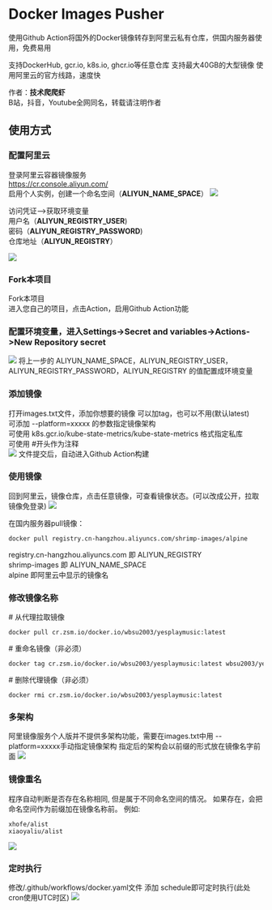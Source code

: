 # Docker Images Pusher

使用Github Action将国外的Docker镜像转存到阿里云私有仓库，供国内服务器使用，免费易用

支持DockerHub, gcr.io, k8s.io, ghcr.io等任意仓库
支持最大40GB的大型镜像
使用阿里云的官方线路，速度快

作者：**技术爬爬虾**<br>
B站，抖音，Youtube全网同名，转载请注明作者<br>

## 使用方式


### 配置阿里云
登录阿里云容器镜像服务<br>
https://cr.console.aliyun.com/<br>
启用个人实例，创建一个命名空间（**ALIYUN_NAME_SPACE**）
![](/doc/命名空间.png)

访问凭证–>获取环境变量<br>
用户名（**ALIYUN_REGISTRY_USER**)<br>
密码（**ALIYUN_REGISTRY_PASSWORD**)<br>
仓库地址（**ALIYUN_REGISTRY**）<br>

![](/doc/用户名密码.png)


### Fork本项目
Fork本项目<br>
进入您自己的项目，点击Action，启用Github Action功能
### 配置环境变量，进入Settings->Secret and variables->Actions->New Repository secret
![](doc/配置环境变量.png)
将上一步的 ALIYUN_NAME_SPACE，ALIYUN_REGISTRY_USER，ALIYUN_REGISTRY_PASSWORD，ALIYUN_REGISTRY
的值配置成环境变量

### 添加镜像
打开images.txt文件，添加你想要的镜像 
可以加tag，也可以不用(默认latest)<br>
可添加 --platform=xxxxx 的参数指定镜像架构<br>
可使用 k8s.gcr.io/kube-state-metrics/kube-state-metrics 格式指定私库<br>
可使用 #开头作为注释<br>
![](doc/images.png)
文件提交后，自动进入Github Action构建

### 使用镜像
回到阿里云，镜像仓库，点击任意镜像，可查看镜像状态。(可以改成公开，拉取镜像免登录)
![](doc/开始使用.png)

在国内服务器pull镜像：<br>
```
docker pull registry.cn-hangzhou.aliyuncs.com/shrimp-images/alpine
```
registry.cn-hangzhou.aliyuncs.com 即 ALIYUN_REGISTRY<br>
shrimp-images 即 ALIYUN_NAME_SPACE<br>
alpine 即阿里云中显示的镜像名<br>

### 修改镜像名称

# 从代理拉取镜像
```
docker pull cr.zsm.io/docker.io/wbsu2003/yesplaymusic:latest
```
# 重命名镜像（非必须）
```
docker tag cr.zsm.io/docker.io/wbsu2003/yesplaymusic:latest wbsu2003/yesplaymusic:latest
```
# 删除代理镜像（非必须）
```
docker rmi cr.zsm.io/docker.io/wbsu2003/yesplaymusic:latest
```

### 多架构
阿里镜像服务个人版并不提供多架构功能，需要在images.txt中用 --platform=xxxxx手动指定镜像架构
指定后的架构会以前缀的形式放在镜像名字前面
![](doc/多架构.png)

### 镜像重名
程序自动判断是否存在名称相同, 但是属于不同命名空间的情况。
如果存在，会把命名空间作为前缀加在镜像名称前。
例如:
```
xhofe/alist
xiaoyaliu/alist
```
![](doc/镜像重名.png)

### 定时执行
修改/.github/workflows/docker.yaml文件
添加 schedule即可定时执行(此处cron使用UTC时区)
![](doc/定时执行.png)
